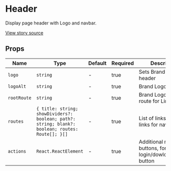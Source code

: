# Header

Display page header with Logo and navbar.

[View story source](https://github.com/balena-io-modules/rendition/blob/master/src/components/Next/Header.js)

## Props

| Name        | Type                                                                                            | Default | Required | Description                                                  |
| ----------- | ----------------------------------------------------------------------------------------------- | ------- | -------- | ------------------------------------------------------------ |
| `logo`      | `string`                                                                                        | -       | true     | Sets Brand Logo in header                                    |
| `logoAlt`   | `string`                                                                                        | -       | true     | Brand Logo Alt Text                                          |
| `rootRoute` | `string`                                                                                        | -       | true     | Brand Logo Root route for Links                              |
| `routes`    | `{ title: string; showDividers?: boolean; path?: string; blank?: boolean; routes: Route[]; }[]` | -       | true     | List of links and sub links for nav                          |
| `actions`   | `React.ReactElement`                                                                            | -       | true     | Additional menu buttons, for ex. login/dowload/signup button |
